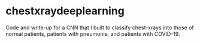 # chestxraydeeplearning
Code and write-up for a CNN that I built to classify chest-xrays into those of normal patients, patients with pneumonia, and patients with COVID-19.
